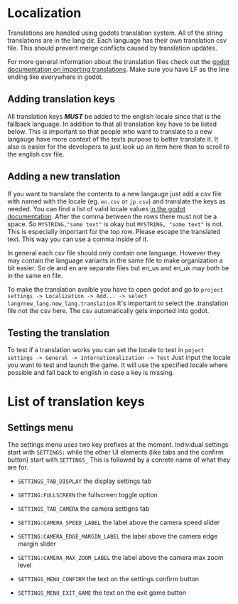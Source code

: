 # Localization

Translations are handled using godots translation system.
All of the string translations are in the lang dir.
Each language has their own translation csv file.
This should prevent merge conflicts caused by translation updates.

For more general information about the translation files check out the [godot documentation on importing translations](https://docs.godotengine.org/en/3.1/getting_started/workflow/assets/importing_translations.html).
Make sure you have LF as the line ending like everywhere in godot.

## Adding translation keys

All translation keys ***MUST*** be added to the english locale since that is the fallback language.
In addition to that all translation key have to be listed below.
This is important so that people who want to translate to a new langauge have more context of the texts purpose to better translate it.
It also is easier for the developers to just look up an item here than to scroll to the english csv file.

## Adding a new translation

If you want to translate the contents to a new langauge just add a csv file with named with the locale (eg. `en.csv` or `jp.csv`) and translate the keys as needed.
You can find a list of valid locale values [in the godot documentation](https://docs.godotengine.org/en/3.1/tutorials/i18n/locales.html#doc-locales).
After the comma between the rows there must not be a space.
So `MYSTRING,"some text"` is okay but `MYSTRING, "some text"` is not.
This is especially important for the top row.
Please escape the translated text.
This way you can use a comma inside of it.

In general each csv file should only contain one language.
However they may contain the language variants in the same file to make organization a bit easier.
So de and en are separate files but en_us and en_uk may both be in the same en file.

To make the translation avaible you have to open godot and go to `project settings -> Localization -> Add... -> select lang/new_lang.new_lang.translation`
It's important to select the .translation file not the csv here.
The csv automatically gets imported into godot.

## Testing the translation

To test if a translation works you can set the locale to test in `poject settings -> General -> Internationalization -> Test`
Just input the locale you want to test and launch the game.
It will use the specified locale where possible and fall back to english in case a key is missing.

# List of translation keys

## Settings menu

The settings menu uses two key prefixes at the moment.
Individual settings start with `SETTINGS:` while the other UI elements (like tabs and the confirm button) start with `SETTINGS_`
This is followed by a conrete name of what they are for.

* `SETTINGS_TAB_DISPLAY` the display settings tab
* `SETTING:FULLSCREEN` the fullscreen toggle option

* `SETTINGS_TAB_CAMERA` the camera settigns tab
* `SETTING:CAMERA_SPEED_LABEL` the label above the camera speed slider
* `SETTING:CAMERA_EDGE_MARGIN_LABEL` the label above the camera edge margin slider
* `SETTING:CAMERA_MAX_ZOOM_LABEL` the label above the camera max zoom level

* `SETTINGS_MENU_CONFIRM` the text on the settings confirm button
* `SETTINGS_MENU_EXIT_GAME` the text on the exit game button

